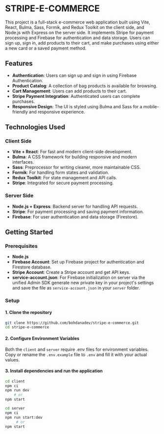 # STRIPE-E-COMMERCE

This project is a full-stack e-commerce web application built using Vite, React, Bulma, Sass, Formik, and Redux Toolkit on the client side, and Node.js with Express on the server side. It implements Stripe for payment processing and Firebase for authentication and data storage. Users can sign up, sign in, add products to their cart, and make purchases using either a new card or a saved payment method.

## Features

- **Authentication**: Users can sign up and sign in using Firebase Authentication.
- **Product Catalog**: A collection of bag products is available for browsing.
- **Cart Management**: Users can add products to their cart.
- **Stripe Payment Integration**: Authenticated users can complete purchases.
- **Responsive Design**: The UI is styled using Bulma and Sass for a mobile-friendly and responsive experience.

## Technologies Used

### Client Side

- **Vite + React**: For fast and modern client-side development.
- **Bulma**: A CSS framework for building responsive and modern interfaces.
- **Sass**: Preprocessor for writing cleaner, more maintainable CSS.
- **Formik**: For handling form states and validation.
- **Redux Toolkit**: For state management and API calls.
- **Stripe**: Integrated for secure payment processing.

### Server Side

- **Node.js + Express**: Backend server for handling API requests.
- **Stripe**: For payment processing and saving payment information.
- **Firebase**: For user authentication and data storage (Firestore).

## Getting Started

### Prerequisites

- **Node.js**
- **Firebase Account**: Set up Firebase project for authentication and Firestore database.
- **Stripe Account**: Create a Stripe account and get API keys.
- **service-account.json**: For Firebase initialization on server via the unified Admin SDK generate new private key in your project's settings and save the file as `service-account.json` in your `server` folder.

### Setup

#### 1. Clone the repository

```bash
git clone https://github.com/bohdanadev/stripe-e-commerce.git
cd stripe-e-commerce
```

#### 2. Configure Environment Variables

Both the `client` and `server` require .env files for environment variables. Copy or rename the `.env.example` file to `.env` and fill it with your actual values.

#### 3. Install dependencies and run the application

```bash
cd client
npm ci
npm run dev
    # or
npm start
```

```bash
cd server
npm ci
npm run start:dev
     # or
npm start
```
